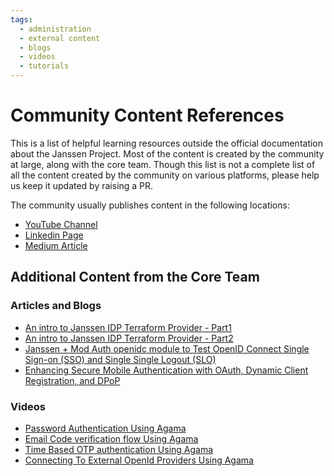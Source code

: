 ```yaml
---
tags:
  - administration
  - external content
  - blogs
  - videos
  - tutorials
---
```


# Community Content References

This is a list of helpful learning resources outside the official documentation 
about the Janssen Project. Most of the content is created by the community 
at large,
along with the core team. Though this list is not a complete list of all the 
content created by the community on various platforms, please 
help us keep it updated by raising a PR.

The community usually publishes content in the following locations:

* [YouTube Channel](https://www.youtube.com/@JanssenProject)
* [Linkedin Page](https://www.linkedin.com/company/janssen-project)
* [Medium Article](https://medium.com/janssen-project-feed)

## Additional Content from the Core Team
### Articles and Blogs

- [An intro to Janssen IDP Terraform Provider - Part1](https://medium.com/@moabu/an-intro-to-janssen-idp-terraform-provider-part-1-cff350526f17)
- [An intro to Janssen IDP Terraform Provider - Part2](https://medium.com/@moabu/an-intro-to-janssen-idp-terraform-provider-part-2-basic-example-d88c48607293)
- [Janssen + Mod Auth openidc module to Test OpenID Connect Single Sign-on (SSO) and Single Single Logout (SLO)](https://medium.com/@imshakil/janssen-mod-auth-openidc-module-to-test-openid-connect-single-sign-on-sso-and-single-single-48fcd7b894b7)
- [Enhancing Secure Mobile Authentication with OAuth, Dynamic Client Registration, and DPoP](https://medium.com/@arnab.bdutta/dcr-attestation-and-dpop-for-first-party-native-applications-3e86a837196e)

### Videos

- [Password Authentication Using Agama](https://gluu.co/apow-1)
- [Email Code verification flow Using Agama](https://gluu.co/apow-2)
- [Time Based OTP authentication Using Agama](https://gluu.co/apow-3)
- [Connecting To External OpenId Providers Using Agama](https://gluu.co/apow-4)

